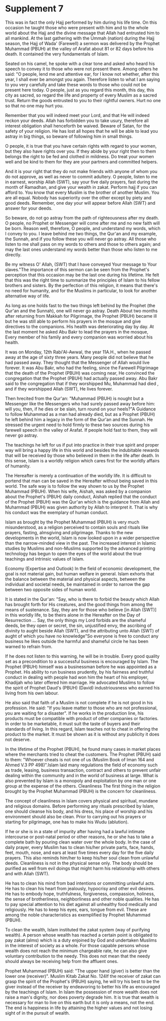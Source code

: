 Supplement 7
============

This was in fact the only Hajj performed by him during his life time.
On this occasion he taught those who were present with him and to the
whole world about the Hajj and the divine message that Allah had
entrusted him to all mankind. At the last gathering with the Ummah
(nation) during the Hajj season, the Hajj of Wada' (Farewell) a sermon
was delivered by the Prophet Muhammad (PBUH) at the valley of Arafat
about 81 or 82 days before his death. It contained the very fundamentals
of Islam.

Seated on his camel, he spoke with a clear tone and asked who heard his
speech to convey it to those who were not present there. Among others he
said: "O people, lend me and attentive ear, for I know not whether,
after this year, I shall ever be amongst you again. Therefore listen to
what I am saying to you very carefully and take these words to those who
could not be present here today. O people, just as you regard this
month, this day, this city as sacred, so regard the life and property of
every Muslim as a sacred trust. Return the goods entrusted to you to
their rightful owners. Hurt no one so that no one may hurt you.

Remember that you will indeed meet your Lord, and that He will indeed
reckon your deeds. Allah has forbidden you to take usury, therefore all
interest obligation shall henceforth be waived. Beware of Satan, for the
safety of your religion. He has lost all hopes that he will be able to
lead you astray in big things, so beware of following him in small
things.

O people, it is true that you have certain rights with regard to your
women, but they also have rights over you. If they abide by your right
then to them belongs the right to be fed and clothed in mildness. Do
treat your women well and be kind to them for they are your partners and
committed helpers.

And it is your right that they do not make friends with anyone of whom
you do not approve, as well as never to commit adultery. O people,
listen to me in earnest, worship Allah (SWT), say your five daily
prayers, fast during the month of Ramadhan, and give your wealth in
zakat. Perform hajj if you can afford to. You know that every Muslim is
the brother of another Muslim. You are all equal. Nobody has superiority
over the other except by piety and good deeds. Remember, one day your
will appear before Allah (SWT) and answer for your deeds.

So beware, do not go astray from the path of righteousness after my
death. O people, no Prophet or Messenger will come after me and no new
faith will be born. Reason well, therefore, O people, and understand my
words, which I convey to you. I leave behind me two things, the Qur'an
and my example, the Sunnah, and if you follow these you will never go
astray. All those who listen to me shall pass on my words to others and
those to others again; and may the last ones understand my words better
than those who listen to me directly.

Be my witness O' Allah, (SWT) that I have conveyed Your message to Your
slaves."The importance of this sermon can be seen from the Prophet's
perception that this occasion may be the last one during his lifetime.
He felt that this was the right time to summarize the principles of
Islam to his fellow brothers and sisters. By the perfection of this
religion, it means that there's no need for humanity, and for the
Muslims in particular, to look for another alternative way of life.

As long as one holds fast to the two things left behind by the Prophet
(the Qur'an and the Sunnah), one will never go astray. Death About two
months after returning from Makkah for Pilgrimage, the Prophet (PBUH)
became ill but he was still able to perform his prayers in the mosque
and give directives to the companions. His health was deteriorating day
by day. At the last moment he asked Abu Bakr to lead the prayers in the
mosque, Every member of his family and every companion was worried about
his health.

It was on Monday, 12th Rabi'Al-Awwal, the year 11A.H., when he passed
away at the age of sixty three years. Many people did not believe that
he had passed away. They thought that the Messenger of Allah would live
forever. It was Abu Bakr, who had the feeling, since the Farewell
Pilgrimage that the death of the Prophet (PBUH) was coming near, He
convinced the congregation that the Prophet (PBUH) had actually passed
away. Abu Bakr said to the congregation that if they worshipped Mu,
Muhammad had died , and if they worshipped Allah (SWT), He lives
forever.

Then hrecited from the Qur'an: "Muhammad (PBUH) is nought but a
Messenger like the Messengers who had surely passed away before him:
will you, then, if he dies or be slain, turn round on your heels?"A
Guidance to follow Muhammad as a man had already died, but as a Prophet
(PBUH) he left behind him a legacy in the form of the Qur'an and the
Sunnah. He stressed the urgent need to hold firmly to these two sources
during his farewell speech in the valley of Arafat. If people hold fast
to them, they will never go astray.

The teachings he left for us if put into practice in their true spirit
and proper way will bring a happy life in this world and besides the
indubitable rewards that will be received by those who believed in them
in the life after death. In this sense, Islam is a worldly religion
which cares first for the worldly affairs of humanity.

The Hereafter is merely a continuation of the worldly life. It is
difficult to portend that man can be saved in the Hereafter without
being saved in this world. The safe way is to follow the way shown to us
by the Prophet Muhammad (PBUH). When his wife, Aishah, was asked by a
companion about the Prophet's (PBUH) daily conduct, Aishah replied that
the conduct of the Prophet (PBUH) was the Qur'an which is the guidance
from Allah and Muhammad (PBUH) was given authority by Allah to interpret
it. That is why his conduct was the exemplary of human conduct.

Islam as brought by the Prophet Muhammad (PBUH) is very much
misunderstood, as a religion perceived to contain souls and rituals like
prayers, fasting, almsgiving and pilgrimage. Thanks to the new
developments in the world, Islam is now looked upon in a wider
perspective than the narrow-minded view in the past. The increased
interest in Islamic studies by Muslims and non-Muslims supported by the
advanced printing technology has begun to open the eyes of the world
about the true teachings and intrinsic values of Islam.

Economy (Expertise and Outlook) In the field of economic development,
the goal is not material gain, but human welfare in general. Islam
exhorts that the balance between the material and physical aspects,
between the individual and societal needs, be maintained in order to
narrow the gap between two opposite sides of human world.

It is stated in the Qur'an: "Say, who is there to forbid the beauty
which Allah has brought forth for His creatures, and the good things
from among the means of sustenance. Say, they are for those who believe
[in Allah (SWT)] in this worldly life, to be theirs alone in the
Hereafter on the Day of Resurrection ... Say, the only things my Lord
forbids are the shameful deeds, be they open or secret, the sin,
unjustified envy, the ascribing of divinity to aught beside Allah (SWT),
and the attributing unto Allah (SWT) of aught of which you have no
knowledge"So everyone is free to conduct any business he likes outside
the harmful and shameful circle he has been warned to refrain from.

If he does not listen to this warning, he will be in trouble. Every
good quality set as a precondition to a successful business is
encouraged by Islam. The Prophet (PBUH) himself was a businessman before
he was appointed as a Prophet. His ability to run business prudently, by
his fairness and truthful conduct in dealing with people had won him the
heart of his employer, Khadijah who later offered him marriage. He
advocated Muslims to follow the spirit of Prophet Daud's (PBUH) (David)
industriousness who earned his living from his own labour.

He also said that faith of a Muslim is not complete if he is not good
in his profession. He said: "If you leave matter to those who are not
professional, you are waiting for a disaster". If he works in the
production line, his products must be compatible with product of other
companies or factories. In order to be marketable, it must suit the
taste of buyers and their standards of living. In this regard, Islam
teaches not to cheat in offering the product to the market. It must be
shown as it is without any publicity it does not deserve.

In the lifetime of the Prophet (PBUH), he found many cases in market
places where the merchants tried to cheat the customers. The Prophet
(PBUH) said to them: "Whoever cheats is not one of us (Muslim Book of
Iman 164 and Ahmed V.3 PP 498)".Islam laid many regulations the field of
economy such as trade, leasing, business transaction, contract and
others to prevent unfair dealing within the community and in the world
of business at large. What is also prevented by Islam is a monopoly and
exploitation by one man or one group at the expense of the others.
Cleanliness The first thing in the religion brought by the Prophet
Muhammad (PBUH) is the concern for cleanliness.

The concept of cleanliness in Islam covers physical and spiritual,
mundane and religious domains. Before performing any rituals prescribed
by Islam, one should cleanse his body, and his dress, his place of
worship and his environment should also be clean. Prior to carrying out
his prayers or starting for pilgrimage, one has to make his Wudu
(ablution).

If he or she is in a state of impurity after having had a lawful
intimate intercourse or post-natal period or other reasons, he or she
has to take a complete bath by pouring clean water over the whole body.
In the case of daily prayer, every Muslim has to clean his/her private
parts, face, hands, feet, mouth, nose, and ears at least five times
every day for the five daily prayers. This also reminds him/her to keep
his/her soul clean from unlawful deeds. Cleanliness is not in the
physical sense only. The body should be purified as well from evil
doings that might harm his relationship with others and with Allah
(SWT).

He has to clean his mind from bad intentions or committing unlawful
acts. He has to clean his heart from jealously, hypocrisy and other evil
desires. He has to embody hope, truthfulness, forgiveness, compassion,
holiness, the sense of brotherliness, neighborliness and other noble
qualities. He has to pay special attention to his diet against all
unhealthy food medically and religiously. He has to keep his eyes, ears,
tongue from evil. These are among the noble characteristics as
exemplified by Prophet Muhammad (PBUH).

To clean the wealth, Islam instituted the zakat system (way of
purifying wealth). A person whose wealth has reached a certain point is
obligated to pay zakat (alms) which is a duty enjoined by God and
undertaken Muslims in the interest of society as a whole. For those
capable persons whose wealth does not reach the minimum chargeable rate,
he can also give voluntary contribution to the needy. This does not mean
that the needy should always be receiving help from the affluent ones.

Prophet Muhammad (PBUH) said: "The upper hand (giver) is better than
the lower one (receiver)". Muslim Kitab Zakat No. 124If the receiver of
zakat can grasp the spirit of the Prophet's (PBUH) saying, he will try
his best to be the giver instead of the receiver by endeavoring to
better his life as encouraged by the teachings of Islam. In Islam the
possession of more wealth does not raise a man's dignity, nor does
poverty degrade him. It is true that wealth is necessary for man to live
on this earth but it is only a means, not the end. The end is happiness
in life by attaining the higher values and not losing sight of in the
pursuit of wealth.


